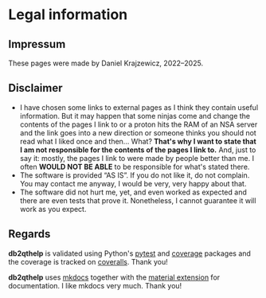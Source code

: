 # Legal information

## Impressum

These pages were made by Daniel Krajzewicz, 2022&ndash;2025.


## Disclaimer

* I have chosen some links to external pages as I think they contain useful information. But it may happen that some ninjas come and change the contents of the pages I link to or a proton hits the RAM of an NSA server and the link goes into a new direction or someone thinks you should not read what I liked once and then… What?
  **That&apos;s why I want to state that I am not responsible for the contents of the pages I link to.**
  And, just to say it: mostly, the pages I link to were made by people better than me. I often **WOULD NOT BE ABLE** to be responsible for what&apos;s stated there.
* The software is provided “AS IS”. If you do not like it, do not complain. You may contact me anyway, I would be very, very happy about that.
* The software did not hurt me, yet, and even worked as expected and there are even tests that prove it. Nonetheless, I cannot guarantee it will work as you expect.


## Regards


**db2qthelp** is validated using Python's [pytest](https://docs.pytest.org/) and [coverage](https://coverage.readthedocs.io/) packages and the coverage is tracked on [coveralls](https://coveralls.io/). Thank you!

**db2qthelp** uses [mkdocs](https://www.mkdocs.org/) together with the [material extension](https://squidfunk.github.io/mkdocs-material/) for documentation. I like mkdocs very much. Thank you!
